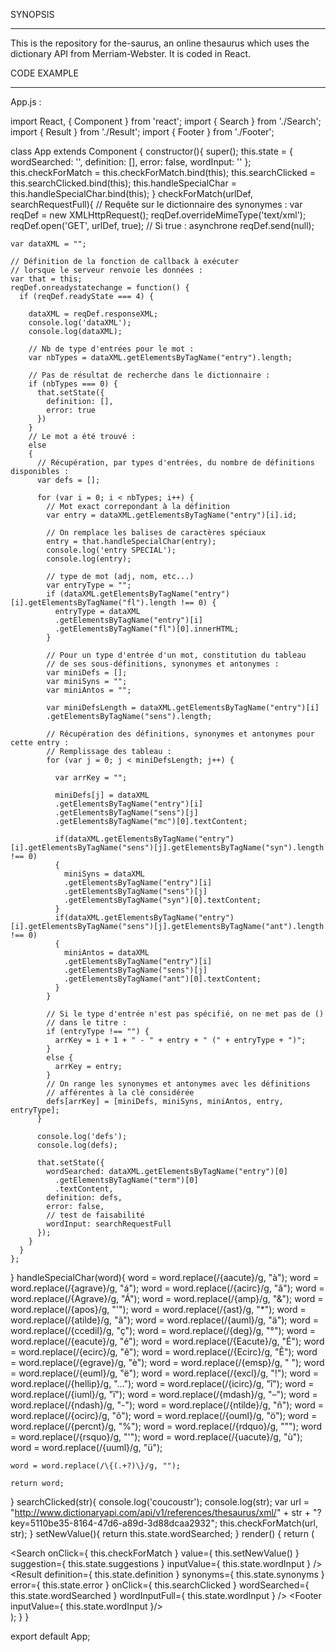SYNOPSIS
********

This is the repository for the-saurus, an online thesaurus which uses the dictionary API from Merriam-Webster. It is coded in React.


CODE EXAMPLE
************

App.js :

import React, { Component } from 'react';
import { Search } from './Search';
import { Result } from './Result';
import { Footer } from './Footer';


class App extends Component {
  constructor(){
    super();
    this.state = {
      wordSearched: '',
      definition: [],
      error: false,
      wordInput: ''
    };
    this.checkForMatch = this.checkForMatch.bind(this);
    this.searchClicked = this.searchClicked.bind(this);
    this.handleSpecialChar = this.handleSpecialChar.bind(this);
  }
  checkForMatch(urlDef, searchRequestFull){
    // Requête sur le dictionnaire des synonymes :
    var reqDef = new XMLHttpRequest();
    reqDef.overrideMimeType('text/xml');
    reqDef.open('GET', urlDef, true); // Si true : asynchrone
    reqDef.send(null);
    
    var dataXML = "";

    // Définition de la fonction de callback à exécuter 
    // lorsque le serveur renvoie les données :
    var that = this;
    reqDef.onreadystatechange = function() {
      if (reqDef.readyState === 4) {

        dataXML = reqDef.responseXML;
        console.log('dataXML');
        console.log(dataXML);

        // Nb de type d'entrées pour le mot :
        var nbTypes = dataXML.getElementsByTagName("entry").length;

        // Pas de résultat de recherche dans le dictionnaire :
        if (nbTypes === 0) {
          that.setState({
            definition: [],
            error: true
          })
        }
        // Le mot a été trouvé :
        else
        {
          // Récupération, par types d'entrées, du nombre de définitions disponibles :
          var defs = [];

          for (var i = 0; i < nbTypes; i++) {
            // Mot exact correpondant à la définition
            var entry = dataXML.getElementsByTagName("entry")[i].id;

            // On remplace les balises de caractères spéciaux
            entry = that.handleSpecialChar(entry);
            console.log('entry SPECIAL');
            console.log(entry);

            // type de mot (adj, nom, etc...)
            var entryType = "";
            if (dataXML.getElementsByTagName("entry")[i].getElementsByTagName("fl").length !== 0) {
              entryType = dataXML
              .getElementsByTagName("entry")[i]
              .getElementsByTagName("fl")[0].innerHTML;
            }

            // Pour un type d'entrée d'un mot, constitution du tableau
            // de ses sous-définitions, synonymes et antonymes :
            var miniDefs = [];
            var miniSyns = "";
            var miniAntos = "";

            var miniDefsLength = dataXML.getElementsByTagName("entry")[i]
            .getElementsByTagName("sens").length;

            // Récupération des définitions, synonymes et antonymes pour cette entry :
            // Remplissage des tableau :
            for (var j = 0; j < miniDefsLength; j++) {
              
              var arrKey = "";
              
              miniDefs[j] = dataXML
              .getElementsByTagName("entry")[i]
              .getElementsByTagName("sens")[j]
              .getElementsByTagName("mc")[0].textContent;

              if(dataXML.getElementsByTagName("entry")[i].getElementsByTagName("sens")[j].getElementsByTagName("syn").length !== 0)
              {
                miniSyns = dataXML
                .getElementsByTagName("entry")[i]
                .getElementsByTagName("sens")[j]
                .getElementsByTagName("syn")[0].textContent;
              }
              if(dataXML.getElementsByTagName("entry")[i].getElementsByTagName("sens")[j].getElementsByTagName("ant").length !== 0)
              {
                miniAntos = dataXML
                .getElementsByTagName("entry")[i]
                .getElementsByTagName("sens")[j]
                .getElementsByTagName("ant")[0].textContent;
              }
            }

            // Si le type d'entrée n'est pas spécifié, on ne met pas de ()
            // dans le titre :
            if (entryType !== "") {
              arrKey = i + 1 + " - " + entry + " (" + entryType + ")";
            }
            else {
              arrKey = entry;
            }
            // On range les synonymes et antonymes avec les définitions 
            // afférentes à la clé considérée
            defs[arrKey] = [miniDefs, miniSyns, miniAntos, entry, entryType]; 
          }
          
          console.log('defs');
          console.log(defs);

          that.setState({
            wordSearched: dataXML.getElementsByTagName("entry")[0]
              .getElementsByTagName("term")[0]
              .textContent,
            definition: defs,
            error: false,
            // test de faisabilité
            wordInput: searchRequestFull
          });
        }
      }
    };
  }
  handleSpecialChar(word){
    word = word.replace(/{aacute}/g, "à");
    word = word.replace(/{agrave}/g, "á");
    word = word.replace(/{acirc}/g, "â");
    word = word.replace(/{Agrave}/g, "Á");
    word = word.replace(/{amp}/g, "&");
    word = word.replace(/{apos}/g, "'");
    word = word.replace(/{ast}/g, "*");
    word = word.replace(/{atilde}/g, "ã");
    word = word.replace(/{auml}/g, "ä");
    word = word.replace(/{ccedil}/g, "ç");
    word = word.replace(/{deg}/g, "°");
    word = word.replace(/{eacute}/g, "é");
    word = word.replace(/{Eacute}/g, "É");
    word = word.replace(/{ecirc}/g, "ê");
    word = word.replace(/{Ecirc}/g, "Ê");
    word = word.replace(/{egrave}/g, "è");
    word = word.replace(/{emsp}/g, " ");
    word = word.replace(/{euml}/g, "ë");
    word = word.replace(/{excl}/g, "!");
    word = word.replace(/{hellip}/g, "…");
    word = word.replace(/{icirc}/g, "î");
    word = word.replace(/{iuml}/g, "ï");
    word = word.replace(/{mdash}/g, "–");
    word = word.replace(/{ndash}/g, "-");
    word = word.replace(/{ntilde}/g, "ñ");
    word = word.replace(/{ocirc}/g, "ô");
    word = word.replace(/{ouml}/g, "ö");
    word = word.replace(/{percnt}/g, "%");
    word = word.replace(/{rdquo}/g, "\"");
    word = word.replace(/{rsquo}/g, "'");
    word = word.replace(/{uacute}/g, "ù");
    word = word.replace(/{uuml}/g, "ü");

    word = word.replace(/\{(.+?)\}/g, "");

    return word;

  }
  searchClicked(str){
    console.log('coucoustr');
    console.log(str);
    var url = "http://www.dictionaryapi.com/api/v1/references/thesaurus/xml/" + str + "?key=5110be35-8164-47d6-a89d-3d88dcaa2932";
    this.checkForMatch(url, str);
  }
  setNewValue(){
    return this.state.wordSearched;
  }
    render() {
        return (
          <div>
              <Search 
                  onClick={ this.checkForMatch } 
                  value={ this.setNewValue() } 
                  suggestion={ this.state.suggestions }
                  inputValue={ this.state.wordInput }
              />
              <Result 
                  definition={ this.state.definition } 
                  synonyms={ this.state.synonyms } 
                  error={ this.state.error } 
                  onClick={ this.searchClicked }
                  wordSearched={ this.state.wordSearched }
                  wordInputFull={ this.state.wordInput }
                  />
              <Footer inputValue={ this.state.wordInput }/>
            </div>
        );
    }
}

export default App;


